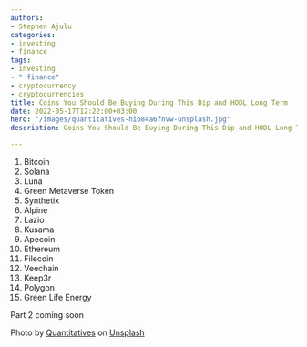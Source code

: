 ```yaml
---
authors:
- Stephen Ajulu
categories:
- investing
- finance
tags:
- investing
- " finance"
- cryptocurrency
- cryptocurrencies
title: Coins You Should Be Buying During This Dip and HODL Long Term
date: 2022-05-17T12:22:00+03:00
hero: "/images/quantitatives-hio84a6fnvw-unsplash.jpg"
description: Coins You Should Be Buying During This Dip and HODL Long Term

---
```

 1. Bitcoin
 2. Solana
 3. Luna
 4. Green Metaverse Token
 5. Synthetix
 6. Alpine
 7. Lazio
 8. Kusama
 9. Apecoin
10. Ethereum
11. Filecoin
12. Veechain
13. Keep3r
14. Polygon
15. Green Life Energy

Part 2 coming soon

Photo by [Quantitatives](https://unsplash.com/@quantitatives?utm_source=unsplash&utm_medium=referral&utm_content=creditCopyText) on [Unsplash](https://unsplash.com/photos/ViTy1SLGMxk?utm_source=unsplash&utm_medium=referral&utm_content=creditCopyText)